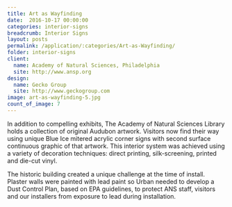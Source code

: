 ```yaml
---
title: Art as Wayfinding
date:  2016-10-17 00:00:00
categories: interior-signs
breadcrumb: Interior Signs
layout: posts
permalink: /application/:categories/Art-as-Wayfinding/
folder: interior-signs
client:
  name: Academy of Natural Sciences, Philadelphia
  site: http://www.ansp.org
design:
  name: Gecko Group
  site: http://www.geckogroup.com 
image: art-as-wayfinding-5.jpg
count_of_image: 7
---
```


<div class="col-xs-12 col-sm-12 col-md-12 col-lg-12">
  <div class="fotorama application-item__slider" data-nav="thumbs" data-thumbheight="109" border-width="3" data-maxheight="500">
    <a {{ href | img : "fotorama/art-as-wayfinding-1.jpg" }}></a>
    <a {{ href | img : "fotorama/art-as-wayfinding-2.jpg" }}></a>
    <a {{ href | img : "fotorama/art-as-wayfinding-3.jpg" }}></a>
    <a {{ href | img : "fotorama/art-as-wayfinding-4.jpg" }}></a>
    <a {{ href | img : "fotorama/art-as-wayfinding-5.jpg" }}></a>
    <a {{ href | img : "fotorama/art-as-wayfinding-6.jpg" }}></a>
    <a {{ href | img : "fotorama/art-as-wayfinding-7.jpg" }}></a>
  </div>
  <div class="visible-xs application-item__icon-slider">
    <i class="icon-swipe"></i>
  </div>
<p class="application-item__content application-item__content--bottom">
    In addition to compelling exhibits, The Academy of Natural Sciences Library holds a collection of original Audubon artwork. Visitors now find their way using unique Blue Ice mitered acrylic corner signs with second surface continuous graphic of that artwork. This interior system was achieved using a variety of decoration techniques: direct printing, silk-screening, printed and die-cut vinyl.
  </p>
<p class="application-item__content application-item__content--bottom">
    The historic building created a unique challenge at the time of install. Plaster walls were painted with lead paint so Urban needed to develop a Dust Control Plan, based on EPA guidelines, to protect ANS staff, visitors and our installers from exposure to lead during installation.
  </p>
</div>
